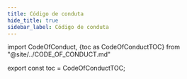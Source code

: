 ```yaml
---
title: Código de conduta
hide_title: true
sidebar_label: Código de conduta
---
```


import CodeOfConduct, {toc as CodeOfConductTOC} from "@site/../CODE_OF_CONDUCT.md"

<CodeOfConduct />

export const toc = CodeOfConductTOC;
